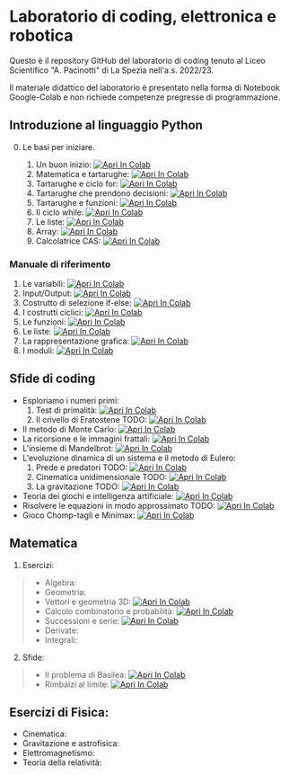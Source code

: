 # Laboratorio di coding, elettronica e robotica

Questo è il repository GitHub del laboratorio di coding tenuto al Liceo Scientifico "A. Pacinotti" di La Spezia nell'a.s. 2022/23. 

Il materiale didattico del laboratorio è presentato nella forma di Notebook Google-Colab e non richiede competenze pregresse di programmazione.

## Introduzione al linguaggio Python
0. Le basi per iniziare.

    1. Un buon inizio: <a href="https://colab.research.google.com/drive/1VH2h3Bbz6no-8Exbx_lzfnJ5sB0RAn3T?usp=sharing" target="_parent"><img src="https://colab.research.google.com/assets/colab-badge.svg" alt="Apri In Colab"/></a>
    2. Matematica e tartarughe: <a href="https://colab.research.google.com/drive/1AYqXP1ReMNJR-ZmZlEOs6fG-xv-u0aAF?usp=sharing" target="_parent"><img src="https://colab.research.google.com/assets/colab-badge.svg" alt="Apri In Colab"/></a>
    3. Tartarughe e ciclo for: <a href="https://colab.research.google.com/drive/1Jg_VxBU_egxVaGkDZ5cl39-AXTlRN9RL?usp=sharing" target="_parent"><img src="https://colab.research.google.com/assets/colab-badge.svg" alt="Apri In Colab"/></a>
    4. Tartarughe che prendono decisioni: <a href="https://colab.research.google.com/drive/1PfEGV0u2s1dFhSGDe_PrtOyXlhcX6YkE?usp=sharing" target="_parent"><img src="https://colab.research.google.com/assets/colab-badge.svg" alt="Apri In Colab"/></a>
    5. Tartarughe e funzioni: <a href="https://colab.research.google.com/drive/17Uujt6EKAFNXq66vFs0mkgSEgiuy2KHq?usp=sharing" target="_parent"><img src="https://colab.research.google.com/assets/colab-badge.svg" alt="Apri In Colab"/></a>
    6. Il ciclo while: <a href="https://colab.research.google.com/drive/1CG6Y2TrX0ehnS5BpsnVfNCwbraZ-RddG?usp=sharing" target="_parent"><img src="https://colab.research.google.com/assets/colab-badge.svg" alt="Apri In Colab"/></a>
    7. Le liste: <a href="https://colab.research.google.com/drive/1_45MQOQIPcisRoxiY0jpiAzH3wXDi898?usp=sharing" target="_parent"><img src="https://colab.research.google.com/assets/colab-badge.svg" alt="Apri In Colab"/></a>
    8. Array: <a href="https://colab.research.google.com/drive/1nQ2O6BzizWCD-hozgD-gEg2MDfokImtC?usp=sharing" target="_parent"><img src="https://colab.research.google.com/assets/colab-badge.svg" alt="Apri In Colab"/></a>
    9. Calcolatrice CAS: <a href="https://colab.research.google.com/drive/1JabuuvaVR-A_vOgi0ddPj1HhI0Zwb88E?usp=sharing" target="_parent"><img src="https://colab.research.google.com/assets/colab-badge.svg" alt="Apri In Colab"/></a>


### Manuale di riferimento

1. Le variabili: <a href="https://colab.research.google.com/drive/18jYsREup1RChKhkU7v7lKgYcpkjCDfQ4?usp=sharing" target="_parent"><img src="https://colab.research.google.com/assets/colab-badge.svg" alt="Apri In Colab"/></a>
2. Input/Output: <a href="https://colab.research.google.com/drive/1rGW2QHWWPm5yvcD7He22ruFaS-GAJ2j0?usp=sharing" target="_parent"><img src="https://colab.research.google.com/assets/colab-badge.svg" alt="Apri In Colab"/></a>
3. Costrutto di selezione if-else: <a href="https://colab.research.google.com/drive/11tQ07WGR5FLHErquXPCbpHQKhAOOt51A?usp=sharing" target="_parent"><img src="https://colab.research.google.com/assets/colab-badge.svg" alt="Apri In Colab"/></a>
4. I costrutti ciclici: <a href="https://colab.research.google.com/drive/1NZwbccWmdX5RU3A1OaEFCt8wkcPAbUhy?usp=sharing" target="_parent"><img src="https://colab.research.google.com/assets/colab-badge.svg" alt="Apri In Colab"/></a>
5. Le funzioni: <a href="https://colab.research.google.com/drive/1ydCMSjLx4g-Q43OBXMvy717oGGHRD_Tr?usp=sharing" target="_parent"><img src="https://colab.research.google.com/assets/colab-badge.svg" alt="Apri In Colab"/></a>
6. Le liste: <a href="https://colab.research.google.com/drive/1AHoidc9avdr5Atwwge6HPx_uiZ_1Sbrh?usp=sharing" target="_parent"><img src="https://colab.research.google.com/assets/colab-badge.svg" alt="Apri In Colab"/></a>
7. La rappresentazione grafica: <a href="https://colab.research.google.com/drive/1vhckHFWayPSPLoZkl4hWb_lj1QWAgVGS?usp=sharing" target="_parent"><img src="https://colab.research.google.com/assets/colab-badge.svg" alt="Apri In Colab"/></a>
8. I moduli: <a href="https://colab.research.google.com/drive/1o1mJR7oFOAwfsGEmwF_x0y1ZegKAGPlx?usp=sharing" target="_parent"><img src="https://colab.research.google.com/assets/colab-badge.svg" alt="Apri In Colab"/></a>

## Sfide di coding

* Esploriamo i numeri primi:
    1. Test di primalità: <a href="https://colab.research.google.com/drive/1Pr5AVta-bk3RpyoCQi3DN-zZddU_3aPi?usp=sharing" target="_parent"><img src="https://colab.research.google.com/assets/colab-badge.svg" alt="Apri In Colab"/></a>
    2. Il crivello di Eratostene TODO: <a href="https://colab.research.google.com/drive/1iN5jIX1Nxmji5t61HmjJX4Hkz5JlWgcB?usp=sharing" target="_parent"><img src="https://colab.research.google.com/assets/colab-badge.svg" alt="Apri In Colab"/></a>
* Il metodo di Monte Carlo: <a href="https://colab.research.google.com/drive/1LBqC5_el83fhrJ1TZe8bQA-ABkVhmGUC?usp=sharing" target="_parent"><img src="https://colab.research.google.com/assets/colab-badge.svg" alt="Apri In Colab"/></a>
* La ricorsione e le immagini frattali: <a href="https://colab.research.google.com/drive/1Eq5O2HjzCyUZ30unVTCufAOlUmNUHlk0?usp=sharing" target="_parent"><img src="https://colab.research.google.com/assets/colab-badge.svg" alt="Apri In Colab"/></a>
* L'insieme di Mandelbrot: <a href="https://colab.research.google.com/drive/1Pl-r9IsOWa3KSglcx4Gjf-PxTRd_RQeO?usp=sharing" target="_parent"><img src="https://colab.research.google.com/assets/colab-badge.svg" alt="Apri In Colab"/></a>
* L'evoluzione dinamica di un sistema e il metodo di Eulero:
    1. Prede e predatori TODO: <a href="https://colab.research.google.com/drive/10O-gHwfNPSw5urtksWoDNqa5BObnIxxm?usp=sharing" target="_parent"><img src="https://colab.research.google.com/assets/colab-badge.svg" alt="Apri In Colab"/></a>
    2. Cinematica unidimensionale TODO: <a href="https://colab.research.google.com/drive/1sfldvL0poVbZsYRpkHA7vCsL68KZRGP2?usp=sharing" target="_parent"><img src="https://colab.research.google.com/assets/colab-badge.svg" alt="Apri In Colab"/></a>
    3. La gravitazione TODO: <a href="https://colab.research.google.com/drive/1rBCg_grPs0RKlrUfG1IOVaCRNFbgLSvp?usp=sharing" target="_parent"><img src="https://colab.research.google.com/assets/colab-badge.svg" alt="Apri In Colab"/></a>
* Teoria dei giochi e intelligenza artificiale: <a href="https://colab.research.google.com/drive/1xoAobXyNVHfXaqb1bq6aMcdFoU_GI-AZ?usp=sharing" target="_parent"><img src="https://colab.research.google.com/assets/colab-badge.svg" alt="Apri In Colab"/></a>
* Risolvere le equazioni in modo approssimato TODO: <a href="https://colab.research.google.com/drive/1bIbmBbAYkgJX5bO-Fvjl8axZNecmgJLi?usp=sharing" target="_parent"><img src="https://colab.research.google.com/assets/colab-badge.svg" alt="Apri In Colab"/></a>
* Gioco Chomp-tagli e Minimax: <a href="https://colab.research.google.com/drive/1aw4wZ_Dlw_X750f0aekYrhfCC5hUsOtH?usp=sharing" target="_parent"><img src="https://colab.research.google.com/assets/colab-badge.svg" alt="Apri In Colab"/></a>

## Matematica
1. Esercizi:
> * Algebra:
> * Geometria:
> * Vettori e geometria 3D: <a href="https://colab.research.google.com/drive/1JgrX0RoWSQQHfyZoAd14nwtIAMoVwJGg?usp=sharing" target="_parent"><img src="https://colab.research.google.com/assets/colab-badge.svg" alt="Apri In Colab"/></a>
> * Calcolo combinatorio e probabilità: <a href="https://colab.research.google.com/drive/1spy7u2T-ZmAkSBDFD5swZPRmcmdkpHzv?usp=sharing" target="_parent"><img src="https://colab.research.google.com/assets/colab-badge.svg" alt="Apri In Colab"/></a>
> * Successioni e serie: <a href="https://colab.research.google.com/drive/1V1bkpJp6ab-v21uq-1Gsaos-TvhafKlA?usp=sharing" target="_parent"><img src="https://colab.research.google.com/assets/colab-badge.svg" alt="Apri In Colab"/></a>
> * Derivate:
> * Integrali:
2. Sfide:
> * Il problema di Basilea: <a href="https://colab.research.google.com/drive/1JuMMtBJOASBtXdeaqEltiERtxHRLxyxv?usp=sharing" target="_parent"><img src="https://colab.research.google.com/assets/colab-badge.svg" alt="Apri In Colab"/></a>
> * Rimbalzi al limite: <a href="https://colab.research.google.com/drive/1uBIXGi-y8CeJn34invvjYz9EsoU_shEN?usp=sharing" target="_parent"><img src="https://colab.research.google.com/assets/colab-badge.svg" alt="Apri In Colab"/></a>

## Esercizi di Fisica:
* Cinematica:
* Gravitazione e astrofisica:
* Elettromagnetismo:
* Teoria della relatività:



